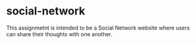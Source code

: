 # social-network

This assignmetnt is intended to be a Social Network website where users can share their thoughts with one another.



